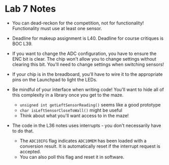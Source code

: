 # Lab 7 Notes

- You can dead-reckon for the competition, not for functionality!  Functionality must use at least one sensor.
- Deadline for makeup assignment is L40.  Deadline for course critiques is BOC L39.

- If you want to change the ADC configuration, you have to ensure the ENC bit is clear.  The chip won't allow you to change settings without clearing this bit.  You'll need to change settings when switching sensors!
- If your chip is in the breadboard, you'll have to wire it to the appropriate pins on the Launchpad to light the LEDs.

- Be mindful of your interface when writing code!  You'll want to hide all of this complexity in a library once you get to the maze.
  - `unsigned int getLeftSensorReading()` seems like a good prototype
  - `char isLeftSensorCloseToWall()` might be useful
  - Think about what you'll want access to in the maze!

- The code in the L36 notes uses interrupts - you don't necessarily have to do that.
  - The `ADC10IFG` flag indicates `ADC10MEM` has been loaded with a conversion result.  It is automatically reset if the interrupt request is accepted.
  - You can also poll this flag and reset it in software.
